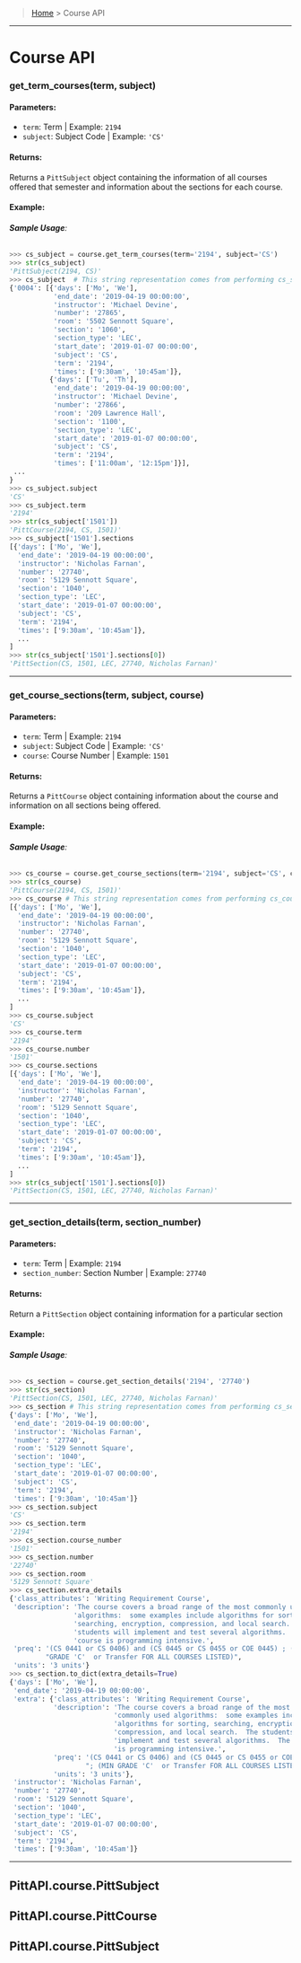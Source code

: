 > [Home](README.md) > Course API
---

# Course API

### **get_term_courses(term, subject)**

#### **Parameters**:
  - `term`: Term  | Example: `2194`
  - `subject`: Subject Code | Example: `'CS'`

#### **Returns**:
Returns a `PittSubject` object containing the information of all courses offered that semester and information about the sections for each course.

#### **Example**:

###### **Sample Usage**:
```python
>>> cs_subject = course.get_term_courses(term='2194', subject='CS')
>>> str(cs_subject)
'PittSubject(2194, CS)'
>>> cs_subject  # This string representation comes from performing cs_subject.to_dict()
{'0004': [{'days': ['Mo', 'We'],
           'end_date': '2019-04-19 00:00:00',
           'instructor': 'Michael Devine',
           'number': '27865',
           'room': '5502 Sennott Square',
           'section': '1060',
           'section_type': 'LEC',
           'start_date': '2019-01-07 00:00:00',
           'subject': 'CS',
           'term': '2194',
           'times': ['9:30am', '10:45am']},
          {'days': ['Tu', 'Th'],
           'end_date': '2019-04-19 00:00:00',
           'instructor': 'Michael Devine',
           'number': '27866',
           'room': '209 Lawrence Hall',
           'section': '1100',
           'section_type': 'LEC',
           'start_date': '2019-01-07 00:00:00',
           'subject': 'CS',
           'term': '2194',
           'times': ['11:00am', '12:15pm']}],
 ...       
}
>>> cs_subject.subject
'CS'
>>> cs_subject.term
'2194'
>>> str(cs_subject['1501'])
'PittCourse(2194, CS, 1501)'
>>> cs_subject['1501'].sections
[{'days': ['Mo', 'We'],
  'end_date': '2019-04-19 00:00:00',
  'instructor': 'Nicholas Farnan',
  'number': '27740',
  'room': '5129 Sennott Square',
  'section': '1040',
  'section_type': 'LEC',
  'start_date': '2019-01-07 00:00:00',
  'subject': 'CS',
  'term': '2194',
  'times': ['9:30am', '10:45am']},
  ...       
]
>>> str(cs_subject['1501'].sections[0])
'PittSection(CS, 1501, LEC, 27740, Nicholas Farnan)'
```

---

### **get_course_sections(term, subject, course)**

#### **Parameters**:
  - `term`: Term  | Example: `2194`
  - `subject`: Subject Code | Example: `'CS'`
  - `course`: Course Number | Example: `1501`


#### **Returns**:
Returns a `PittCourse` object containing information about the course and information on all sections being offered.


#### **Example**:

###### **Sample Usage**:
```python
>>> cs_course = course.get_course_sections(term='2194', subject='CS', course='1501')
>>> str(cs_course)
'PittCourse(2194, CS, 1501)'
>>> cs_course # This string representation comes from performing cs_course.to_dict()
[{'days': ['Mo', 'We'],
  'end_date': '2019-04-19 00:00:00',
  'instructor': 'Nicholas Farnan',
  'number': '27740',
  'room': '5129 Sennott Square',
  'section': '1040',
  'section_type': 'LEC',
  'start_date': '2019-01-07 00:00:00',
  'subject': 'CS',
  'term': '2194',
  'times': ['9:30am', '10:45am']},
  ...       
]
>>> cs_course.subject
'CS'
>>> cs_course.term
'2194'
>>> cs_course.number
'1501'
>>> cs_course.sections
[{'days': ['Mo', 'We'],
  'end_date': '2019-04-19 00:00:00',
  'instructor': 'Nicholas Farnan',
  'number': '27740',
  'room': '5129 Sennott Square',
  'section': '1040',
  'section_type': 'LEC',
  'start_date': '2019-01-07 00:00:00',
  'subject': 'CS',
  'term': '2194',
  'times': ['9:30am', '10:45am']},
  ...       
]
>>> str(cs_subject['1501'].sections[0])
'PittSection(CS, 1501, LEC, 27740, Nicholas Farnan)'
```

---

### **get_section_details(term, section_number)**

#### **Parameters**:
  - `term`: Term  | Example: `2194`
  - `section_number`: Section Number | Example: `27740`

#### **Returns**:
Return a `PittSection` object containing information for a particular section

#### **Example**:

###### **Sample Usage**:
```python
>>> cs_section = course.get_section_details('2194', '27740')
>>> str(cs_section)
'PittSection(CS, 1501, LEC, 27740, Nicholas Farnan)'
>>> cs_section # This string representation comes from performing cs_section.to_dict()
{'days': ['Mo', 'We'],
 'end_date': '2019-04-19 00:00:00',
 'instructor': 'Nicholas Farnan',
 'number': '27740',
 'room': '5129 Sennott Square',
 'section': '1040',
 'section_type': 'LEC',
 'start_date': '2019-01-07 00:00:00',
 'subject': 'CS',
 'term': '2194',
 'times': ['9:30am', '10:45am']}
>>> cs_section.subject
'CS'
>>> cs_section.term
'2194'
>>> cs_section.course_number
'1501'
>>> cs_section.number
'22740'
>>> cs_section.room
'5129 Sennott Square'
>>> cs_section.extra_details
{'class_attributes': 'Writing Requirement Course',
 'description': 'The course covers a broad range of the most commonly used '
                'algorithms:  some examples include algorithms for sorting, '
                'searching, encryption, compression, and local search.  The '
                'students will implement and test several algorithms.  The '
                'course is programming intensive.',
 'preq': '(CS 0441 or CS 0406) and (CS 0445 or CS 0455 or COE 0445) ; (MIN '
         "GRADE 'C'  or Transfer FOR ALL COURSES LISTED)",
 'units': '3 units'}
>>> cs_section.to_dict(extra_details=True)
{'days': ['Mo', 'We'],
 'end_date': '2019-04-19 00:00:00',
 'extra': {'class_attributes': 'Writing Requirement Course',
           'description': 'The course covers a broad range of the most '
                          'commonly used algorithms:  some examples include '
                          'algorithms for sorting, searching, encryption, '
                          'compression, and local search.  The students will '
                          'implement and test several algorithms.  The course '
                          'is programming intensive.',
           'preq': '(CS 0441 or CS 0406) and (CS 0445 or CS 0455 or COE 0445) '
                   "; (MIN GRADE 'C'  or Transfer FOR ALL COURSES LISTED)",
           'units': '3 units'},
 'instructor': 'Nicholas Farnan',
 'number': '27740',
 'room': '5129 Sennott Square',
 'section': '1040',
 'section_type': 'LEC',
 'start_date': '2019-01-07 00:00:00',
 'subject': 'CS',
 'term': '2194',
 'times': ['9:30am', '10:45am']}
```

---

## PittAPI.course.PittSubject

## PittAPI.course.PittCourse

## PittAPI.course.PittSubject